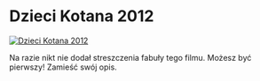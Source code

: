 Dzieci Kotana 2012 
=============
[![Dzieci Kotana 2012 ](http://vidos.pl/images/player.gif)](http://vidos.pl/dzieci-kotana-2012)

 Na razie nikt nie dodał streszczenia fabuły tego filmu. Możesz być pierwszy! Zamieść swój opis.

